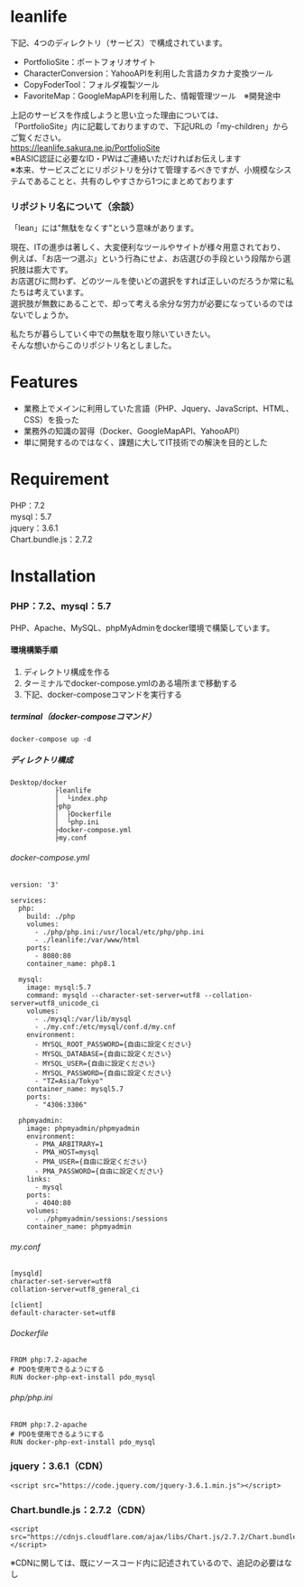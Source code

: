 # leanlife
下記、4つのディレクトリ（サービス）で構成されています。
- PortfolioSite：ポートフォリオサイト
- CharacterConversion：YahooAPIを利用した言語カタカナ変換ツール
- CopyFoderTool：フォルダ複製ツール
- FavoriteMap：GoogleMapAPIを利用した、情報管理ツール　※開発途中

上記のサービスを作成しようと思い立った理由については、  
「PortfolioSite」内に記載しておりますので、下記URLの「my-children」からご覧ください。  
<https://leanlife.sakura.ne.jp/PortfolioSite>  
※BASIC認証に必要なID・PWはご連絡いただければお伝えします  
※本来、サービスごとにリポジトリを分けて管理するべきですが、小規模なシステムであることと、共有のしやすさから1つにまとめております
  
  
### リポジトリ名について（余談）
「lean」には"無駄をなくす"という意味があります。  

現在、ITの進歩は著しく、大変便利なツールやサイトが様々用意されており、  
例えば、「お店一つ選ぶ」という行為にせよ、お店選びの手段という段階から選択肢は膨大です。  
お店選びに問わず、どのツールを使いどの選択をすれば正しいのだろうか常に私たちは考えています。  
選択肢が無数にあることで、却って考える余分な労力が必要になっているのではないでしょうか。  

私たちが暮らしていく中での無駄を取り除いていきたい。  
そんな想いからこのリポジトリ名としました。

# Features
- 業務上でメインに利用していた言語（PHP、Jquery、JavaScript、HTML、CSS）を扱った
- 業務外の知識の習得（Docker、GoogleMapAPI、YahooAPI）
- 単に開発するのではなく、課題に大してIT技術での解決を目的とした

# Requirement
PHP：7.2  
mysql：5.7  
jquery：3.6.1  
Chart.bundle.js：2.7.2

# Installation
### PHP：7.2、mysql：5.7  

PHP、Apache、MySQL、phpMyAdminをdocker環境で構築しています。  

#### 環境構築手順
1. ディレクトリ構成を作る
1. ターミナルでdocker-compose.ymlのある場所まで移動する
1. 下記、docker-composeコマンドを実行する

##### terminal（docker-composeコマンド）
```
docker-compose up -d
```

##### ディレクトリ構成
```
Desktop/docker  
           ├leanlife  
           │  └index.php  
           ├php  
           │  ├Dockerfile  
           │  └php.ini  
           ├docker-compose.yml  
           ├my.conf  
```

###### docker-compose.yml
```
version: '3'

services:
  php:
    build: ./php
    volumes:
      - ./php/php.ini:/usr/local/etc/php/php.ini
      - ./leanlife:/var/www/html
    ports:
      - 8080:80
    container_name: php8.1

  mysql:
    image: mysql:5.7
    command: mysqld --character-set-server=utf8 --collation-server=utf8_unicode_ci
    volumes:
      - ./mysql:/var/lib/mysql
      - ./my.cnf:/etc/mysql/conf.d/my.cnf
    environment:
      - MYSQL_ROOT_PASSWORD={自由に設定ください}
      - MYSQL_DATABASE={自由に設定ください}
      - MYSQL_USER={自由に設定ください}
      - MYSQL_PASSWORD={自由に設定ください}
      - "TZ=Asia/Tokyo"
    container_name: mysql5.7
    ports:
      - "4306:3306"
  
  phpmyadmin:
    image: phpmyadmin/phpmyadmin
    environment:
      - PMA_ARBITRARY=1
      - PMA_HOST=mysql
      - PMA_USER={自由に設定ください}
      - PMA_PASSWORD={自由に設定ください}
    links:
      - mysql
    ports:
      - 4040:80
    volumes:
      - ./phpmyadmin/sessions:/sessions
    container_name: phpmyadmin
```

###### my.conf
```
[mysqld]
character-set-server=utf8
collation-server=utf8_general_ci

[client]
default-character-set=utf8
```

###### Dockerfile
```
FROM php:7.2-apache
# PDOを使用できるようにする
RUN docker-php-ext-install pdo_mysql
```

###### php/php.ini
```
FROM php:7.2-apache
# PDOを使用できるようにする
RUN docker-php-ext-install pdo_mysql
```

### jquery：3.6.1（CDN）  
```
<script src="https://code.jquery.com/jquery-3.6.1.min.js"></script>
```

### Chart.bundle.js：2.7.2（CDN）
```
<script src="https://cdnjs.cloudflare.com/ajax/libs/Chart.js/2.7.2/Chart.bundle.js"></script>
```

※CDNに関しては、既にソースコード内に記述されているので、追記の必要はなし

